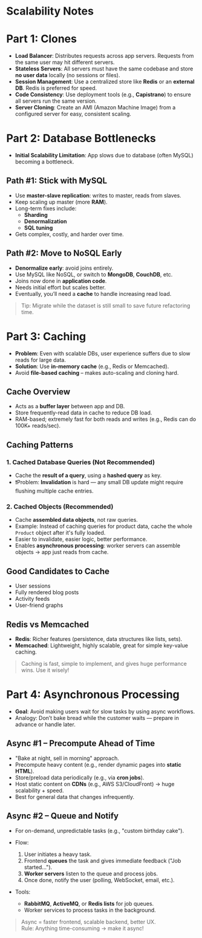 # Scalability Notes 

# Part 1: Clones

- **Load Balancer**: Distributes requests across app servers. Requests from the same user may hit different servers.
- **Stateless Servers**: All servers must have the same codebase and store **no user data** locally (no sessions or files).
- **Session Management**: Use a centralized store like **Redis** or an **external DB**. Redis is preferred for speed.
- **Code Consistency**: Use deployment tools (e.g., **Capistrano**) to ensure all servers run the same version.
- **Server Cloning**: Create an AMI (Amazon Machine Image) from a configured server for easy, consistent scaling.


# Part 2: Database Bottlenecks

- **Initial Scalability Limitation**: App slows due to database (often MySQL) becoming a bottleneck.

## Path #1: Stick with MySQL
- Use **master-slave replication**: writes to master, reads from slaves.
- Keep scaling up master (more **RAM**).
- Long-term fixes include:
  - **Sharding**
  - **Denormalization**
  - **SQL tuning**
- Gets complex, costly, and harder over time.

## Path #2: Move to NoSQL Early
- **Denormalize early**: avoid joins entirely.
- Use MySQL like NoSQL, or switch to **MongoDB**, **CouchDB**, etc.
- Joins now done in **application code**.
- Needs initial effort but scales better.
- Eventually, you’ll need a **cache** to handle increasing read load.

> Tip: Migrate while the dataset is still small to save future refactoring time.


# Part 3: Caching

- **Problem**: Even with scalable DBs, user experience suffers due to slow reads for large data.
- **Solution**: Use **in-memory cache** (e.g., Redis or Memcached).
- Avoid **file-based caching** – makes auto-scaling and cloning hard.

## Cache Overview
- Acts as a **buffer layer** between app and DB.
- Store frequently-read data in cache to reduce DB load.
- RAM-based; extremely fast for both reads and writes (e.g., Redis can do 100K+ reads/sec).

## Caching Patterns

### 1. Cached Database Queries (Not Recommended)
- Cache the **result of a query**, using a **hashed query** as key.
- ❗Problem: **Invalidation** is hard — any small DB update might require flushing multiple cache entries.

### 2. Cached Objects (Recommended)
- Cache **assembled data objects**, not raw queries.
- Example: Instead of caching queries for product data, cache the whole `Product` object after it's fully loaded.
- Easier to invalidate, easier logic, better performance.
- Enables **asynchronous processing**: worker servers can assemble objects → app just reads from cache.

## Good Candidates to Cache
- User sessions
- Fully rendered blog posts
- Activity feeds
- User-friend graphs

## Redis vs Memcached
- **Redis**: Richer features (persistence, data structures like lists, sets).
- **Memcached**: Lightweight, highly scalable, great for simple key-value caching.

> Caching is fast, simple to implement, and gives huge performance wins. Use it wisely!


# Part 4: Asynchronous Processing

- **Goal**: Avoid making users wait for slow tasks by using async workflows.
- Analogy: Don’t bake bread while the customer waits — prepare in advance or handle later.

## Async #1 – Precompute Ahead of Time
- "Bake at night, sell in morning" approach.
- Precompute heavy content (e.g., render dynamic pages into **static HTML**).
- Store/preload data periodically (e.g., via **cron jobs**).
- Host static content on **CDNs** (e.g., AWS S3/CloudFront) → huge scalability + speed.
- Best for general data that changes infrequently.

## Async #2 – Queue and Notify
- For on-demand, unpredictable tasks (e.g., "custom birthday cake").
- Flow:
  1. User initiates a heavy task.
  2. Frontend **queues** the task and gives immediate feedback ("Job started...").
  3. **Worker servers** listen to the queue and process jobs.
  4. Once done, notify the user (polling, WebSocket, email, etc.).

- Tools:
  - **RabbitMQ**, **ActiveMQ**, or **Redis lists** for job queues.
  - Worker services to process tasks in the background.

> Async = faster frontend, scalable backend, better UX.  
> Rule: Anything time-consuming → make it async!
